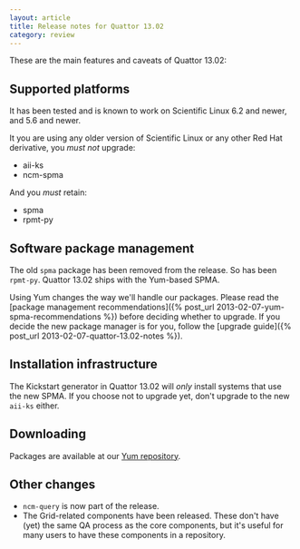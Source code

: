 ```yaml
---
layout: article
title: Release notes for Quattor 13.02
category: review
---
```


These are the main features and caveats of Quattor 13.02:

## Supported platforms

It has been tested and is known to work on Scientific Linux 6.2 and
newer, and 5.6 and newer.

It you are using any older version of Scientific Linux or any other
Red Hat derivative, you *must not* upgrade:

* aii-ks
* ncm-spma

And you *must* retain:

* spma
* rpmt-py

## Software package management

The old `spma` package has been removed from the release.  So has been
`rpmt-py`.  Quattor 13.02 ships with the Yum-based SPMA.

Using Yum changes the way we'll handle our packages.  Please read the
[package management recommendations]({% post_url 2013-02-07-yum-spma-recommendations %}) before deciding whether to
upgrade.  If you decide the new package manager is for you, follow the
[upgrade guide]({% post_url 2013-02-07-quattor-13.02-notes %}).

## Installation infrastructure

The Kickstart generator in Quattor 13.02 will *only* install systems
that use the new SPMA.  If you choose not to upgrade yet, don't
upgrade to the new `aii-ks` either.

## Downloading

Packages are available at our
[Yum repository](http://yum.quattor.org).

## Other changes

* `ncm-query` is now part of the release.
* The Grid-related components have been released.  These don't have
  (yet) the same QA process as the core components, but it's useful
  for many users to have these components in a repository.
